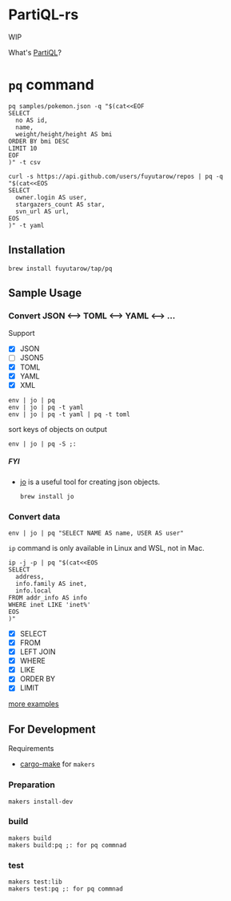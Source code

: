 # PartiQL-rs

WIP

What's [PartiQL](https://partiql.org/)?


# `pq` command
```
pq samples/pokemon.json -q "$(cat<<EOF
SELECT
  no AS id,
  name,
  weight/height/height AS bmi
ORDER BY bmi DESC
LIMIT 10
EOF
)" -t csv
```

```
curl -s https://api.github.com/users/fuyutarow/repos | pq -q "$(cat<<EOS
SELECT
  owner.login AS user,
  stargazers_count AS star,
  svn_url AS url,
EOS
)" -t yaml
```

## Installation
```
brew install fuyutarow/tap/pq
```

## Sample Usage

### Convert JSON <--> TOML <--> YAML <--> ...
Support
- [x] JSON
- [ ] JSON5
- [x] TOML
- [x] YAML
- [x] XML

```
env | jo | pq
env | jo | pq -t yaml
env | jo | pq -t yaml | pq -t toml
```

sort keys of objects on output
```
env | jo | pq -S ;:
```

##### FYI
- [jo](https://github.com/jpmens/jo) is a useful tool for creating json objects.
  ```
  brew install jo
  ```

### Convert data
```
env | jo | pq "SELECT NAME AS name, USER AS user"
```

`ip` command is only available in Linux and WSL, not in Mac.
```
ip -j -p | pq "$(cat<<EOS
SELECT
  address,
  info.family AS inet,
  info.local
FROM addr_info AS info
WHERE inet LIKE 'inet%'
EOS
)"
```

- [x] SELECT
- [x] FROM
- [x] LEFT JOIN
- [x] WHERE
- [x] LIKE
- [x] ORDER BY
- [x] LIMIT

[more examples](https://github.com/fuyutarow/partiql-rs/tree/alpha/tests-make)


## For Development
Requirements
- [cargo-make](https://github.com/sagiegurari/cargo-make) for `makers`

### Preparation
```
makers install-dev
```

### build
```
makers build
makers build:pq ;: for pq commnad
```

### test
```
makers test:lib
makers test:pq ;: for pq commnad
```